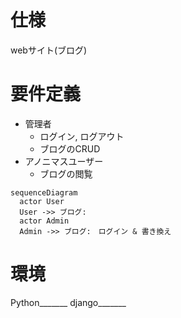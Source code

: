 # 仕様
webサイト(ブログ)

# 要件定義
* 管理者
    * ログイン, ログアウト
    * ブログのCRUD
* アノニマスユーザー
    * ブログの閲覧
```mermaid
sequenceDiagram
  actor User
  User ->> ブログ: 
  actor Admin
  Admin ->> ブログ:　ログイン & 書き換え
```

# 環境
Python_______
django_______
